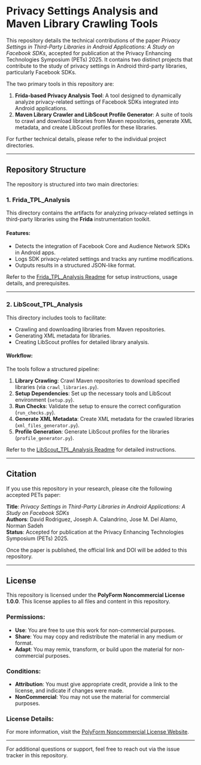 # Privacy Settings Analysis and Maven Library Crawling Tools

This repository details the technical contributions of the paper _Privacy Settings in Third-Party Libraries in Android Applications: A Study on Facebook SDKs_, accepted for publication at the Privacy Enhancing Technologies Symposium (PETs) 2025. It contains two distinct projects that contribute to the study of privacy settings in Android third-party libraries, particularly Facebook SDKs.

The two primary tools in this repository are:

1. **Frida-based Privacy Analysis Tool**: A tool designed to dynamically analyze privacy-related settings of Facebook SDKs integrated into Android applications.
2. **Maven Library Crawler and LibScout Profile Generator**: A suite of tools to crawl and download libraries from Maven repositories, generate XML metadata, and create LibScout profiles for these libraries.

For further technical details, please refer to the individual project directories.

---

## Repository Structure

The repository is structured into two main directories:

### 1. **Frida_TPL_Analysis**
This directory contains the artifacts for analyzing privacy-related settings in third-party libraries using the **Frida** instrumentation toolkit.

#### Features:
- Detects the integration of Facebook Core and Audience Network SDKs in Android apps.
- Logs SDK privacy-related settings and tracks any runtime modifications.
- Outputs results in a structured JSON-like format.

Refer to the [Frida_TPL_Analysis Readme](Frida_TPL_Analysis/Readme.md) for setup instructions, usage details, and prerequisites.

---

### 2. **LibScout_TPL_Analysis**
This directory includes tools to facilitate:
- Crawling and downloading libraries from Maven repositories.
- Generating XML metadata for libraries.
- Creating LibScout profiles for detailed library analysis.

#### Workflow:
The tools follow a structured pipeline:
1. **Library Crawling**: Crawl Maven repositories to download specified libraries (via `crawl_libraries.py`).
2. **Setup Dependencies**: Set up the necessary tools and LibScout environment (`setup.py`).
3. **Run Checks**: Validate the setup to ensure the correct configuration (`run_checks.py`).
4. **Generate XML Metadata**: Create XML metadata for the crawled libraries (`xml_files_generator.py`).
5. **Profile Generation**: Generate LibScout profiles for the libraries (`profile_generator.py`).

Refer to the [LibScout_TPL_Analysis Readme](LibScout_TPL_Analysis/Readme.md) for detailed instructions.

---

## Citation

If you use this repository in your research, please cite the following accepted PETs paper:

**Title**: *Privacy Settings in Third-Party Libraries in Android Applications: A Study on Facebook SDKs*  
**Authors**: David Rodriguez, Joseph A. Calandrino, Jose M. Del Alamo, Norman Sadeh  
**Status**: Accepted for publication at the Privacy Enhancing Technologies Symposium (PETs) 2025.

Once the paper is published, the official link and DOI will be added to this repository.

---

## License

This repository is licensed under the **PolyForm Noncommercial License 1.0.0**. This license applies to all files and content in this repository.

### Permissions:
- **Use**: You are free to use this work for non-commercial purposes.
- **Share**: You may copy and redistribute the material in any medium or format.
- **Adapt**: You may remix, transform, or build upon the material for non-commercial purposes.

### Conditions:
- **Attribution**: You must give appropriate credit, provide a link to the license, and indicate if changes were made.
- **NonCommercial**: You may not use the material for commercial purposes.

### License Details:
For more information, visit the [PolyForm Noncommercial License Website](https://polyformproject.org/licenses/noncommercial/1.0.0/).

---

For additional questions or support, feel free to reach out via the issue tracker in this repository.
